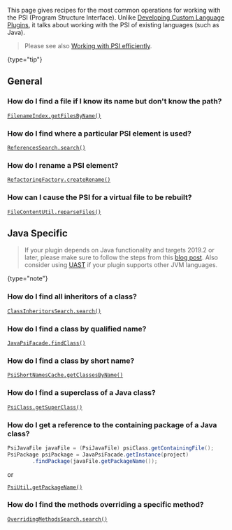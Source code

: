 [//]: # (title: PSI Cookbook)

<!-- Copyright 2000-2022 JetBrains s.r.o. and other contributors. Use of this source code is governed by the Apache 2.0 license that can be found in the LICENSE file. -->

This page gives recipes for the most common operations for working with the PSI (Program Structure Interface).
Unlike [Developing Custom Language Plugins](custom_language_support.md), it talks about working with the PSI of existing languages (such as Java).

 >  Please see also [Working with PSI efficiently](performance.md#working-with-psi-efficiently).
 >
 {type="tip"}

## General

### How do I find a file if I know its name but don't know the path?

[`FilenameIndex.getFilesByName()`](upsource:///platform/indexing-api/src/com/intellij/psi/search/FilenameIndex.java)

### How do I find where a particular PSI element is used?

[`ReferencesSearch.search()`](upsource:///platform/indexing-api/src/com/intellij/psi/search/searches/ReferencesSearch.java)

### How do I rename a PSI element?

[`RefactoringFactory.createRename()`](upsource:///platform/lang-api/src/com/intellij/refactoring/RefactoringFactory.java)

### How can I cause the PSI for a virtual file to be rebuilt?

[`FileContentUtil.reparseFiles()`](upsource:///platform/analysis-api/src/com/intellij/util/FileContentUtil.java)

## Java Specific

 > If your plugin depends on Java functionality and targets 2019.2 or later, please make sure to follow the steps from this [blog post](https://blog.jetbrains.com/platform/2019/06/java-functionality-extracted-as-a-plugin/).
 > Also consider using [UAST](uast.md) if your plugin supports other JVM languages.
 >
 {type="note"}

### How do I find all inheritors of a class?

[`ClassInheritorsSearch.search()`](upsource:///java/java-indexing-api/src/com/intellij/psi/search/searches/ClassInheritorsSearch.java)

### How do I find a class by qualified name?

[`JavaPsiFacade.findClass()`](upsource:///java/java-psi-api/src/com/intellij/psi/JavaPsiFacade.java)

### How do I find a class by short name?

[`PsiShortNamesCache.getClassesByName()`](upsource:///java/java-indexing-api/src/com/intellij/psi/search/PsiShortNamesCache.java)

### How do I find a superclass of a Java class?

[`PsiClass.getSuperClass()`](upsource:///java/java-psi-api/src/com/intellij/psi/PsiClass.java)

### How do I get a reference to the containing package of a Java class?

```java
PsiJavaFile javaFile = (PsiJavaFile) psiClass.getContainingFile();
PsiPackage psiPackage = JavaPsiFacade.getInstance(project)
        .findPackage(javaFile.getPackageName());
```

or

[`PsiUtil.getPackageName()`](upsource:///java/java-psi-api/src/com/intellij/psi/util/PsiUtil.java)

### How do I find the methods overriding a specific method?

[`OverridingMethodsSearch.search()`](upsource:///java/java-indexing-api/src/com/intellij/psi/search/searches/OverridingMethodsSearch.java)
